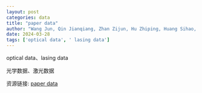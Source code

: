 ```yaml
---
layout: post
categories: data
title: "paper data"
author: "Wang Jun, Qin Jianqiang, Zhan Zijun, Hu Zhiping, Huang Sihao, Zhou Dedication, Li Qian, Liu Zhengzheng, Zhang Zeyu, Leng Yuxin, Rhododendron"
date: 2024-03-28
tags: ['optical data', ' lasing data']
---
```


optical data、lasing data

光学数据、激光数据

资源链接: [paper data](https://doi.org/10.57760/sciencedb.16584)
